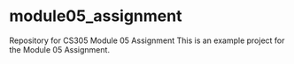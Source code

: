 # module05_assignment
Repository for CS305 Module 05 Assignment
This is an example project for the Module 05 Assignment.
